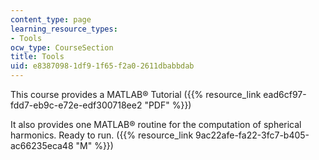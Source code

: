 ```yaml
---
content_type: page
learning_resource_types:
- Tools
ocw_type: CourseSection
title: Tools
uid: e8387098-1df9-1f65-f2a0-2611dbabbdab
---
```


This course provides a MATLAB® Tutorial ({{% resource_link ead6cf97-fdd7-eb9c-e72e-edf300718ee2 "PDF" %}})

It also provides one MATLAB® routine for the computation of spherical harmonics. Ready to run. ({{% resource_link 9ac22afe-fa22-3fc7-b405-ac66235eca48 "M" %}})
